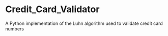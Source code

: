 # Credit_Card_Validator
A Python implementation of the Luhn algorithm used to validate credit card numbers
